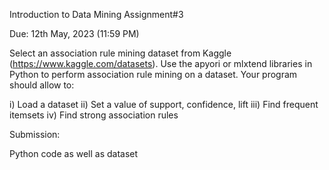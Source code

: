 Introduction to Data Mining 
Assignment#3

Due: 12th May, 2023 (11:59 PM)

Select an association rule mining dataset from Kaggle (https://www.kaggle.com/datasets). Use the apyori or mlxtend libraries in Python to perform association rule mining on a dataset. Your program should allow to:

i)	Load a dataset
ii)	Set a value of support, confidence, lift
iii)	Find frequent itemsets
iv)	Find strong association rules 

Submission: 

Python code as well as dataset



